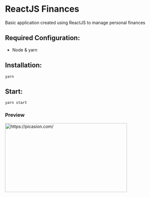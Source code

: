 # ReactJS Finances

Basic application created using ReactJS to manage personal finances

## Required Configuration:

- Node & yarn

## Installation:

```
yarn
```

## Start:

```
yarn start
```

### Preview

<a href="https://picasion.com/"><img src="https://i.picasion.com/pic91/82c845110bac8633088c5c30dd6e77de.gif" width="400" height="225" border="0" alt="https://picasion.com/" /></a>
